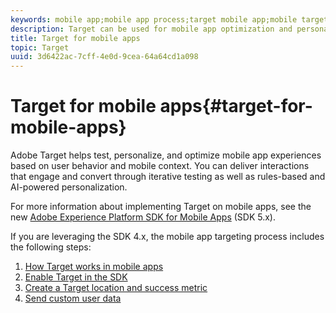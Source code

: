 ```yaml
---
keywords: mobile app;mobile app process;target mobile app;mobile target locations;mobile app success metrics
description: Target can be used for mobile app optimization and personalization
title: Target for mobile apps
topic: Target
uuid: 3d6422ac-7cff-4e0d-9cea-64a64cd1a098
---
```


# Target for mobile apps{#target-for-mobile-apps}

Adobe Target helps test, personalize, and optimize mobile app experiences based on user behavior and mobile context. You can deliver interactions that engage and convert through iterative testing as well as rules-based and AI-powered personalization.

For more information about implementing Target on mobile apps, see the new [Adobe Experience Platform SDK for Mobile Apps](https://aep-sdks.gitbook.io/docs/using-mobile-extensions/adobe-target) (SDK 5.x).

If you are leveraging the SDK 4.x, the mobile app targeting process includes the following steps:

1. [How Target works in mobile apps](/help/c-target-mobile-app/mobile-how-target-works-mobile-apps.md)
1. [Enable Target in the SDK](/help/c-target-mobile-app/mobile-enable-target-in-sdk.md)
1. [Create a Target location and success metric](/help/c-target-mobile-app/mobile-create-location-and-metric.md)
1. [Send custom user data](/help/c-target-mobile-app/mobile-custom-user-data.md)